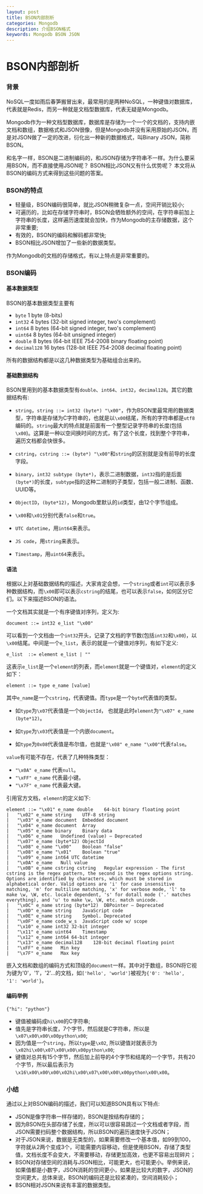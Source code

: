 ```yaml
---
layout: post
title: BSON内部剖析
categories: Mongodb
description: 介绍BSON格式
keywords: Mongodb BSON JSON
---
```


# BSON内部剖析

### 背景
NoSQL一度如雨后春笋搬冒出来，最常用的是两种NoSQL，一种键值对数据库，代表就是Redis，而另一种就是文档型数据库，代表无疑是Mongodb。

Mongodb作为一种文档型数据库，数据库是存储为一个一个的文档的，支持内嵌文档和数组，数据格式和JSON很像，但是Mongodb并没有采用原始的JSON，而是对JSON做了一定的改进，衍化出一种新的数据格式，叫Binary JSON，简称BSON。

和名字一样，BSON是二进制编码的，和JSON存储为字符串不一样。为什么要采用BSON，而不直接使用JSON呢？ BSON相比JSON又有什么优势呢？ 本文将从BSON的编码方式来得到这些问题的答案。

### BSON的特点

* 轻量级，BSON编码很简单，就比JSON稍微复杂一点，空间开销比较小;
* 可遍历的，比如在存储字符串时，BSON会牺牲额外的空间，在字符串前加上字符串的长度，这样遍历速度就会加快，作为Mongodb的主存储数据，这个非常重要;
* 有效的，BSON的编码和解码都非常快;
* BSON相比JSON增加了一些新的数据类型。

作为Mongodb的文档的存储格式，有以上特点是非常重要的。

### BSON编码

#### 基本数据类型

BSON的基本数据类型主要有

* `byte`    1 byte (8-bits)
* `int32`   4 bytes (32-bit signed integer, two's complement)
* `int64`   8 bytes (64-bit signed integer, two's complement)
* `uint64`  8 bytes (64-bit unsigned integer)
* `double`  8 bytes (64-bit IEEE 754-2008 binary floating point)
* `decimal128`  16 bytes (128-bit IEEE 754-2008 decimal floating point)

所有的数据结构都是以这几种数据类型为基础组合出来的。

#### 基础数据结构

BSON里用到的基本数据类型有`double`、`int64`、`int32`，`decimal128`。其它的数据结构有:

* `string`，`string ::= int32 (byte*) "\x00"`，作为BSON里最常用的数据类型，字符串是存储为C字符串的，也就是以`\x00`结尾，所有的字符串都是`utf8`编码的。`string`最大的特点就是前面有一个整型记录字符串的长度(包括`\x00`)。这算是一种以空间换时间的方式，有了这个长度，找到整个字符串，遍历文档都会快很多。

* `cstring`，`cstring ::= (byte*) "\x00"`和`string`的区别就是没有前导的长度字段。

* `binary`，`int32 subtype (byte*)`，表示二进制数据，`int32`指的是后面`(byte*)`的长度，`subtype`指的这种二进制的子类型，包括一般二进制、函数、UUID等。

* `ObjectID`，`(byte*12)`，Mongodb里默认的`id`类型，由12个字节组成。

* `\x00`和`\x01`分别代表`false`和`true`。

* `UTC datetime`，用`int64`来表示。

* `JS code`，用`string`来表示。

* `Timestamp`，用`uint64`来表示。

#### 语法

根据以上对基础数据结构的描述，大家肯定会想，一个`string`或者`int`可以表示多种数据结构，而`\x00`即可以表示`cstring`的结尾，也可以表示`false`，如何区分它们。以下来描述BSON的语法。

一个文档其实就是一个有序键值对序列，定义为:

```
document ::= int32 e_list "\x00"
```

可以看到一个文档由一个`int32`开头，记录了文档的字节数(包括`int32`和`\x00`)，以`\x00`结尾。中间是一个`e_list`，表示的就是一个键值对序列，有如下定义:

```
e_list  ::= element e_list | ""
```

这表示`e_list`是一个`element`的列表，而`element`就是一个键值对，`element`的定义如下：

```
element ::= type e_name [value]
```

其中`e_name`是一个`cstring`，代表键值。而`type`是一个`byte`代表值的类型。

* 如`type`为`\x07`代表值是一个`ObjectId`， 也就是此时`element`为`"\x07" e_name (byte*12)`。

*  如`type`为`\x03`代表值是一个内嵌`document`。

*  如`type`为`0x08`代表值是布尔值，也就是`"\x08" e_name "\x00"`代表`false`。

`value`有可能不存在，代表了几种特殊类型：

* `"\x0A" e_name` 代表`null`。
* `"\xFF" e_name` 代表最小键。
* `"\x7F" e_name` 代表最大键。

引用官方文档，`element`的定义如下:

```
element ::= "\x01" e_name double    64-bit binary floating point
|   "\x02" e_name string    UTF-8 string
|   "\x03" e_name document  Embedded document
|   "\x04" e_name document  Array
|   "\x05" e_name binary    Binary data
|   "\x06" e_name   Undefined (value) — Deprecated
|   "\x07" e_name (byte*12) ObjectId
|   "\x08" e_name "\x00"    Boolean "false"
|   "\x08" e_name "\x01"    Boolean "true"
|   "\x09" e_name int64 UTC datetime
|   "\x0A" e_name   Null value
|   "\x0B" e_name cstring cstring   Regular expression - The first cstring is the regex pattern, the second is the regex options string. Options are identified by characters, which must be stored in alphabetical order. Valid options are 'i' for case insensitive matching, 'm' for multiline matching, 'x' for verbose mode, 'l' to make \w, \W, etc. locale dependent, 's' for dotall mode ('.' matches everything), and 'u' to make \w, \W, etc. match unicode.
|   "\x0C" e_name string (byte*12)  DBPointer — Deprecated
|   "\x0D" e_name string    JavaScript code
|   "\x0E" e_name string    Symbol. Deprecated
|   "\x0F" e_name code_w_s  JavaScript code w/ scope
|   "\x10" e_name int32 32-bit integer
|   "\x11" e_name uint64    Timestamp
|   "\x12" e_name int64 64-bit integer
|   "\x13" e_name decimal128    128-bit decimal floating point
|   "\xFF" e_name   Min key
|   "\x7F" e_name   Max key
```

嵌入文档和数组的编码方式和顶级的`document`一样。其中对于数组，BSON将它视为键为'0'，'1'，'2'...的文档，如`['hello', 'world']`被视为`{'0': 'hello', '1': 'world'}`。

#### 编码举例
`{"hi": "python"}`

* 键值被编码成`hi\x00`的C字符串;
* 值先是字符串长度，7个字节，然后就是C字符串，所以是`\x07\x00\x00\x00python\x00`;
* 因为值是一个`string`，所以`type`是`\x02`, 所以键值对就表示为`\x02hi\x00\x07\x00\x00\x00python\x00`;
* 键值对总共有15个字节，然后加上前导的4个字节和结尾的一个字节，共有20个字节，所以最后表示为`\x16\x00\x00\x00\x02hi\x00\x07\x00\x00\x00python\x00\x00`。

### 小结

通过以上对BSON编码的描述，我们可以知道BSON具有以下特点:

* JSON是像字符串一样存储的，BSON是按结构存储的；
* 因为BSON在头部存储了长度，所以可以很容易跳过一个文档或者字段，而JSON需要扫码整个数据结构，所以BSON的遍历速度快于JSON；
* 对于JSON来说，数据是无类型的，如果需要修改一个基本值，如99到100，字符就从2两个变成3个，可能需要内容移动，但是使用BSON，存储了类型值，文档长度不会变大，不需要移动，存储更加高效，也更不容易出现碎片；
* BSON对存储空间的消耗与JSON相比，可能更大，也可能更小。举例来说，如果值都是小数字，JSON消耗的空间更小，如果是比较大的数字，JSON的空间更大，总体来说，BSON的编码还是比较紧凑的，空间消耗较小；
* BSON相对JSON来说有丰富的数据类型。
